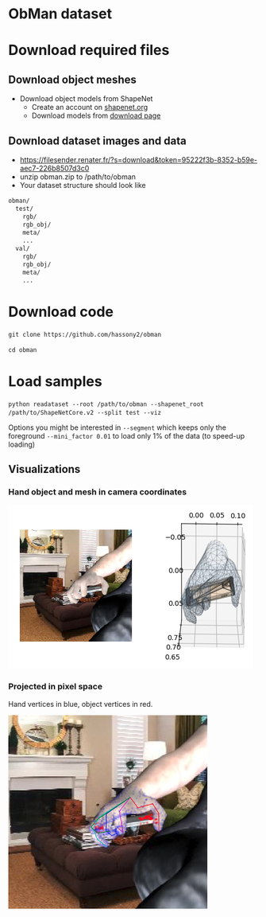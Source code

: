 ObMan dataset
=============

# Download required files


## Download object meshes

- Download object models from ShapeNet
  - Create an account on [shapenet.org](https://www.shapenet.org)
  - Download models from [download page](https://www.shapenet.org/download/shapenetcore)

## Download dataset images and data

- https://filesender.renater.fr/?s=download&token=95222f3b-8352-b59e-aec7-226b8507d3c0
- unzip obman.zip to /path/to/obman
- Your dataset structure should look like

```
obman/
  test/
    rgb/
    rgb_obj/
    meta/
    ...
  val/
    rgb/
    rgb_obj/
    meta/
    ...
```

# Download code

`git clone https://github.com/hassony2/obman`

`cd obman`

# Load samples

`python readataset --root /path/to/obman --shapenet_root /path/to/ShapeNetCore.v2 --split test --viz`

Options you might be interested in `--segment` which keeps only the foreground `--mini_factor 0.01` to load only 1% of the data (to speed-up loading)

## Visualizations

### Hand object and mesh in camera coordinates

![image](assets/viz3d.png)

### Projected in pixel space

Hand vertices in blue, object vertices in red.

![image](assets/viz2d.png)
